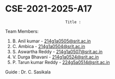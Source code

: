 # CSE-2021-2025-A17
                               Title :
Team Members:
  1. B. Anil kumar         - 214g1a0505@srit.ac.in
  2. C. Ambica             - 214g1a0504@srit.ac.in
  3. S. Aswartha Reddy     - 214g1a0507@srit.ac.in
  4. V. Durga Bhavani      - 214g1a0524@srit.ac.in
  5. P. Tarun kumar Reddy  - 224g5a0514@srit.ac.in

Guide : Dr. C. Sasikala
